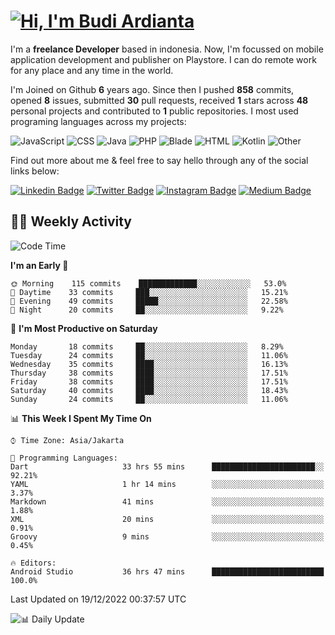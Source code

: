 # [![Hi, I'm Budi Ardianta](https://readme-typing-svg.herokuapp.com?size=24&vCenter=true&lines=%F0%9F%91%8B+Hi%2C+I'm+Budi+Ardianta+;%F0%9F%92%BB+Android+And+Web+Developer+)](https://git.io/typing-svg)

I'm a **freelance Developer** based in indonesia. Now, I'm focussed on mobile application development and publisher on Playstore. I can do remote work for any place and any time in the world.

I'm Joined on Github **6** years ago. Since then I pushed **858** commits, opened **8** issues, submitted **30** pull requests, received **1** stars across **48** personal projects and contributed to **1** public repositories.
I most used programing languages across my projects:

![JavaScript](https://img.shields.io/badge/-JavaScript-%23f1e05a?style=flat&logo=JavaScript&logoColor=white)
![CSS](https://img.shields.io/badge/-CSS-%23563d7c?style=flat&logo=CSS&logoColor=white)
![Java](https://img.shields.io/badge/-Java-%23b07219?style=flat&logo=Java&logoColor=white)
![PHP](https://img.shields.io/badge/-PHP-%234F5D95?style=flat&logo=PHP&logoColor=white)
![Blade](https://img.shields.io/badge/-Blade-%23f7523f?style=flat&logo=Blade&logoColor=white)
![HTML](https://img.shields.io/badge/-HTML-%23e34c26?style=flat&logo=HTML&logoColor=white)
![Kotlin](https://img.shields.io/badge/-Kotlin-%23A97BFF?style=flat&logo=Kotlin&logoColor=white)
![Other](https://img.shields.io/badge/-Other-%23ededed?style=flat&logo=Other&logoColor=white)

Find out more about me & feel free to say hello through any of the social links below:

[![Linkedin Badge](https://img.shields.io/badge/-budiardianata-blue?style=flat&logo=Linkedin&logoColor=white&link=https://www.linkedin.com/in/budiardianata/)](https://www.linkedin.com/in/budiardianata/)
[![Twitter Badge](https://img.shields.io/badge/-budiardianata-%231DA1F2.svg?style=flat&logo=twitter&logoColor=white&link=https://www.twitter.com/budiardianata)](https://www.linkedin.com/in/budiardianata/)
[![Instagram Badge](https://img.shields.io/badge/-budiardianata-purple?style=flat&logo=instagram&logoColor=white&link=https://instagram.com/budiardianata/)](https://instagram.com/budiardianata)
[![Medium Badge](https://img.shields.io/badge/-@budiardianata-%2312100E.svg?style=flat&logo=Medium&logoColor=white&link=https://medium.com/@budiardianata/)](https://medium.com/@budiardianata)

## 👨‍💻 Weekly Activity
<!--START_SECTION:waka-->
![Code Time](http://img.shields.io/badge/Code%20Time-1%2C291%20hrs%2015%20mins-blue)

**I'm an Early 🐤** 

```text
🌞 Morning    115 commits    █████████████░░░░░░░░░░░░   53.0% 
🌆 Daytime    33 commits     ███░░░░░░░░░░░░░░░░░░░░░░   15.21% 
🌃 Evening    49 commits     █████░░░░░░░░░░░░░░░░░░░░   22.58% 
🌙 Night      20 commits     ██░░░░░░░░░░░░░░░░░░░░░░░   9.22%

```
📅 **I'm Most Productive on Saturday** 

```text
Monday       18 commits     ██░░░░░░░░░░░░░░░░░░░░░░░   8.29% 
Tuesday      24 commits     ██░░░░░░░░░░░░░░░░░░░░░░░   11.06% 
Wednesday    35 commits     ████░░░░░░░░░░░░░░░░░░░░░   16.13% 
Thursday     38 commits     ████░░░░░░░░░░░░░░░░░░░░░   17.51% 
Friday       38 commits     ████░░░░░░░░░░░░░░░░░░░░░   17.51% 
Saturday     40 commits     ████░░░░░░░░░░░░░░░░░░░░░   18.43% 
Sunday       24 commits     ██░░░░░░░░░░░░░░░░░░░░░░░   11.06%

```


📊 **This Week I Spent My Time On** 

```text
⌚︎ Time Zone: Asia/Jakarta

💬 Programming Languages: 
Dart                     33 hrs 55 mins      ███████████████████████░░   92.21% 
YAML                     1 hr 14 mins        ░░░░░░░░░░░░░░░░░░░░░░░░░   3.37% 
Markdown                 41 mins             ░░░░░░░░░░░░░░░░░░░░░░░░░   1.88% 
XML                      20 mins             ░░░░░░░░░░░░░░░░░░░░░░░░░   0.91% 
Groovy                   9 mins              ░░░░░░░░░░░░░░░░░░░░░░░░░   0.45%

🔥 Editors: 
Android Studio           36 hrs 47 mins      █████████████████████████   100.0%

```


 Last Updated on 19/12/2022 00:37:57 UTC
<!--END_SECTION:waka-->

![📊 Daily Update](https://github.com/budiardianata/budiardianata/actions/workflows/update-activity.yml/badge.svg)
